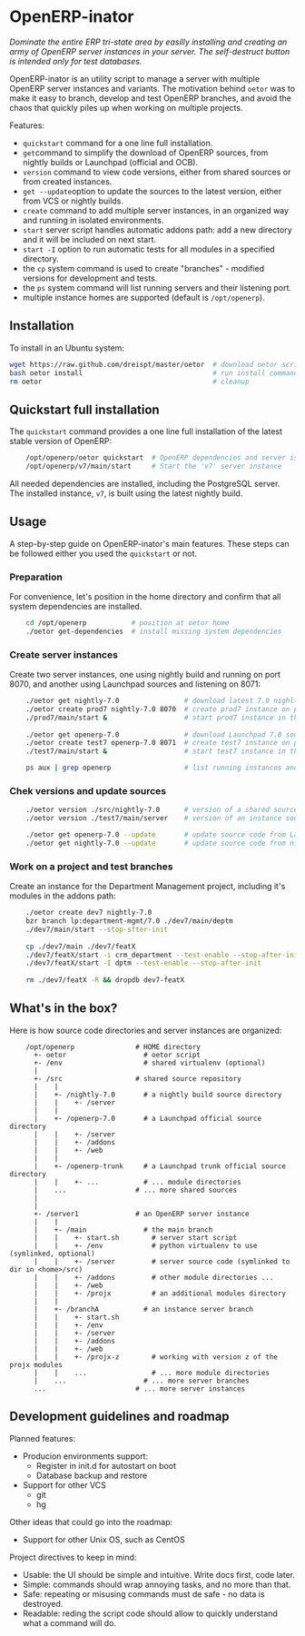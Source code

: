 OpenERP-inator
==============

*Dominate the entire ERP tri-state area by easilly installing and creating an army of OpenERP server instances in your server. The self-destruct button is intended only for test databases.*

OpenERP-inator is an utility script to manage a server with multiple OpenERP server instances and variants.
The motivation behind `oetor` was to make it easy to branch, develop and test OpenERP branches, and avoid the chaos that quickly piles up when working on multiple projects.

Features:

 - `quickstart` command for a one line full installation.
 - `get`command to simplify the download of OpenERP sources, from nightly builds or Launchpad (official and OCB).
 - `version` command to view code versions, either from shared sources or from created instances.
 - `get --update`option to update the sources to the latest version, either from VCS or nightly builds.
 - `create` command to add multiple server instances, in an organized way and running in isolated environments.
 - `start` server script handles automatic addons path: add a new directory and it will be included on next start.
 - `start -I` option to run automatic tests for all modules in a specified directory.
 - the `cp` system command is used to create "branches" - modified versions for development and tests.
 - the `ps` system command will list running servers and their listening port.
 - multiple instance homes are supported (default is `/opt/openerp`).


Installation
------------

To install in an Ubuntu system:

```bash
wget https://raw.github.com/dreispt/master/oetor  # download oetor script
bash oetor install                                # run install command
rm oetor                                          # cleanup
```


Quickstart full installation
---------------------------

The `quickstart` command provides a one line full installation of the latest stable version of OpenERP:

```bash
    /opt/openerp/oetor quickstart  # OpenERP dependencies and server isntallation 
    /opt/openerp/v7/main/start     # Start the 'v7' server instance
```

All needed dependencies are installed, including the PostgreSQL server.
The installed instance, `v7`, is built using the latest nightly build. 


Usage
-----

A step-by-step guide on OpenERP-inator's main features.
These steps can be followed either you used the `quickstart` or not.


### Preparation
 
For convenience, let's position in the home directory and confirm that all system dependencies are installed.

```bash
    cd /opt/openerp           # position at oetor home
    ./oetor get-dependencies  # install missing system dependencies
```


### Create server instances

Create two server instances, one using nightly build and running on port 8070,
and another using Launchpad sources and listening on 8071:

```bash
    ./oetor get nightly-7.0                # download latest 7.0 nighlty build
    ./oetor create prod7 nightly-7.0 8070  # create prod7 instance on port 8070
    ./prod7/main/start &                   # start prod7 instance in the background
    
    ./oetor get openerp-7.0                # download Launchpad 7.0 source code
    ./oetor create test7 openerp-7.0 8071  # create test7 instance on port 8071
    ./test7/main/start &                   # start test7 instance in the background

    ps aux | grep openerp                  # list running instances and listening ports
```


### Chek versions and update sources

```bash
    ./oetor version ./src/nightly-7.0      # version of a shared source
    ./oetor version ./test7/main/server    # version of an instance source code

    ./oetor get openerp-7.0 --update       # update source code from Launchpad
    ./oetor get nightly-7.0 --update       # update source code from nightly builds
```


### Work on a project and test branches

Create an instance for the Department Management project, including it's modules in the addons path:

```bash
    ./oetor create dev7 nightly-7.0                                      # create "dev7" server instance 
    bzr branch lp:department-mgmt/7.0 ./dev7/main/deptm                  # add specific code
    ./dev7/main/start --stop-sfter-init                                  # new code branch automatically added to addons
    
    cp ./dev7/main ./dev7/featX                                          # create "featX" work copy from branch "main"
    ./dev7/featX/start -i crm_department --test-enable --stop-after-init # test one module
    ./dev7/featX/start -I dptm --test-enable --stop-after-init           # test all modules
    
    rm ./dev7/featX -R && dropdb dev7-featX                              # Remove an obsolete instance branch
```


What's in the box?
------------------

Here is how source code directories and server instances are organized:


        /opt/openerp               # HOME directory
          +- oetor                   # oetor script
          +- /env                    # shared virtualenv (optional)
          |
          +- /src                  # shared source repository
          |    |
          |    +- /nightly-7.0       # a nightly build source directory
          |    |    +- /server
          |    |
          |    +- /openerp-7.0       # a Launchpad official source directory
          |    |    +- /server
          |    |    +- /addons
          |    |    +- /web
          |    |
          |    +- /openerp-trunk     # a Launchpad trunk official source directory
          |    |    +- ...           # ... module directories
          |    ...                 # ... more shared sources
          |
          |
          +- /server1              # an OpenERP server instance
          |    |
          |    +- /main              # the main branch
          |    |    +- start.sh        # server start script
          |    |    +- /env            # python virtualenv to use (symlinked, optional)
          |    |    +- /server         # server source code (symlinked to dir in <home>/src)
          |    |    +- /addons         # other module directories ...
          |    |    +- /web
          |    |    +- /projx          # an additional modules directory
          |    |
          |    +- /branchA           # an instance server branch
          |    |    +- start.sh
          |    |    +- /env      
          |    |    +- /server       
          |    |    +- /addons 
          |    |    +- /web
          |    |    +- /projx-z        # working with version z of the projx modules
          |    |    ...                # ... more module directories
          |    ...                   # ... more server branches
          ...                      # ... more server instances


Development guidelines and roadmap
----------------------------------

Planned features:
* Producion environments support:
  - Register in init.d for autostart on boot
  - Database backup and restore
* Support for other VCS
  - git
  - hg


Other ideas that could go into the roadmap:
* Support for other Unix OS, such as CentOS


Project directives to keep in mind:
* Usable: the UI should be simple and intuitive. Write docs first, code later.
* Simple: commands should wrap annoying tasks, and no more than that.
* Safe: repeating or misusing commands must de safe - no data is destroyed.
* Readable: reding the script code should allow to quickly understand what a command will do.

